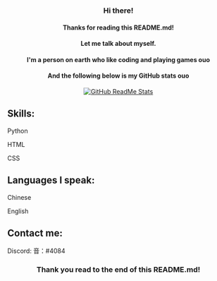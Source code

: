 <h3 align="center">Hi there!</h3>
<h4 align="center">Thanks for reading this README.md!</h4>
<h4 align="center">Let me talk about myself.</h4>
<h4 align="center">I'm a person on earth who like coding and playing games ouo</h4>
<h4 align="center">And the following below is my GitHub stats ouo</h4>
<div align="center">
<p>
  <a href="https://github.com/oto9487">
  <img src="https://github-readme-stats.vercel.app/api?username=oto9487&show_icons=true&theme=react" alt="GitHub ReadMe Stats">
  </a>
</p>
</div>
<h2>Skills:</h2>
<p>Python</p>
<p>HTML</p>
<p>CSS</p>
<h4></h4>
<h2>Languages I speak:</h2>
<p>Chinese</p>
<p>English</p>
<h4></h4>
<h2>Contact me:</h2>
<p>Discord: 音：#4084</p>
<h3 align="center">Thank you read to the end of this README.md!</h3>
